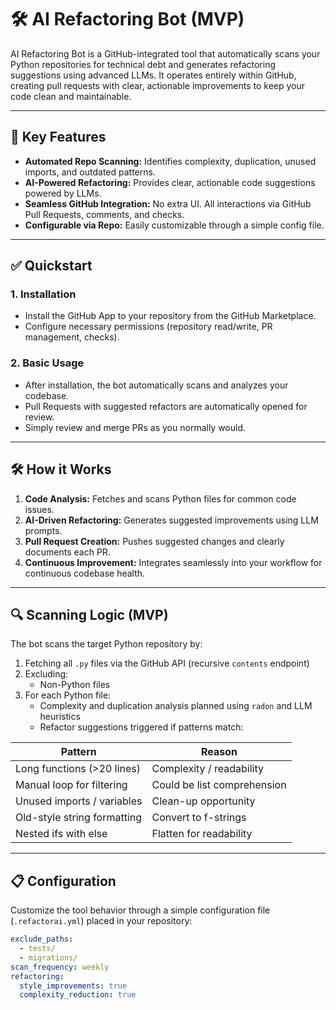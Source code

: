 # 🛠️ AI Refactoring Bot (MVP)

AI Refactoring Bot is a GitHub-integrated tool that automatically scans your Python repositories for technical debt and generates refactoring suggestions using advanced LLMs. It operates entirely within GitHub, creating pull requests with clear, actionable improvements to keep your code clean and maintainable.

---

## 🚀 Key Features

- **Automated Repo Scanning:** Identifies complexity, duplication, unused imports, and outdated patterns.
- **AI-Powered Refactoring:** Provides clear, actionable code suggestions powered by LLMs.
- **Seamless GitHub Integration:** No extra UI. All interactions via GitHub Pull Requests, comments, and checks.
- **Configurable via Repo:** Easily customizable through a simple config file.

---

## ✅ Quickstart

### 1. Installation

- Install the GitHub App to your repository from the GitHub Marketplace.
- Configure necessary permissions (repository read/write, PR management, checks).

### 2. Basic Usage

- After installation, the bot automatically scans and analyzes your codebase.
- Pull Requests with suggested refactors are automatically opened for review.
- Simply review and merge PRs as you normally would.

---

## 🛠️ How it Works

1. **Code Analysis:** Fetches and scans Python files for common code issues.
2. **AI-Driven Refactoring:** Generates suggested improvements using LLM prompts.
3. **Pull Request Creation:** Pushes suggested changes and clearly documents each PR.
4. **Continuous Improvement:** Integrates seamlessly into your workflow for continuous codebase health.

---

## 🔍 Scanning Logic (MVP)

The bot scans the target Python repository by:

1. Fetching all `.py` files via the GitHub API (recursive `contents` endpoint)
2. Excluding:
   - Non-Python files
3. For each Python file:
   - Complexity and duplication analysis planned using `radon` and LLM heuristics
   - Refactor suggestions triggered if patterns match:

| Pattern                        | Reason |
|-------------------------------|--------|
| Long functions (>20 lines)    | Complexity / readability |
| Manual loop for filtering     | Could be list comprehension |
| Unused imports / variables    | Clean-up opportunity |
| Old-style string formatting   | Convert to f-strings |
| Nested ifs with else          | Flatten for readability |

---

## 📋 Configuration

Customize the tool behavior through a simple configuration file (`.refactorai.yml`) placed in your repository:

```yaml
exclude_paths:
  - tests/
  - migrations/
scan_frequency: weekly
refactoring:
  style_improvements: true
  complexity_reduction: true
